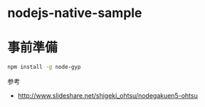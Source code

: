 nodejs-native-sample
====================

# 事前準備
```sh
npm install -g node-gyp
```

参考

* http://www.slideshare.net/shigeki_ohtsu/nodegakuen5-ohtsu

